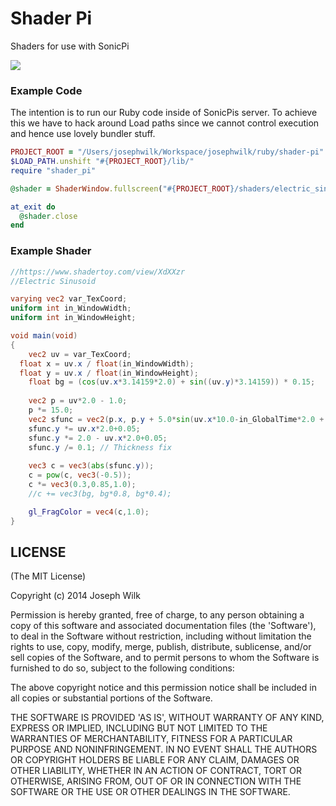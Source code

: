 # Shader Pi

Shaders for use with SonicPi


![](http://s21.postimg.org/jv3xg52sn/Screen_Shot_2014_10_04_at_12_55_18.png)


### Example Code

The intention is to run our Ruby code inside of SonicPis server. To achieve this we have to hack around Load paths since we cannot control execution and hence use lovely bundler stuff.

```ruby
PROJECT_ROOT = "/Users/josephwilk/Workspace/josephwilk/ruby/shader-pi"
$LOAD_PATH.unshift "#{PROJECT_ROOT}/lib/"
require "shader_pi"

@shader = ShaderWindow.fullscreen("#{PROJECT_ROOT}/shaders/electric_sinusoid.glsl", {})

at_exit do
  @shader.close
end
```

### Example Shader

```glsl
//https://www.shadertoy.com/view/XdXXzr
//Electric Sinusoid

varying vec2 var_TexCoord;
uniform int in_WindowWidth;
uniform int in_WindowHeight;

void main(void)
{
	vec2 uv = var_TexCoord;
  float x = uv.x / float(in_WindowWidth);
  float y = uv.x / float(in_WindowHeight);
	float bg = (cos(uv.x*3.14159*2.0) + sin((uv.y)*3.14159)) * 0.15;
	
	vec2 p = uv*2.0 - 1.0;
	p *= 15.0;
	vec2 sfunc = vec2(p.x, p.y + 5.0*sin(uv.x*10.0-in_GlobalTime*2.0 + cos(in_GlobalTime*7.0) )+2.0*cos(uv.x*25.0+in_GlobalTime*4.0));
	sfunc.y *= uv.x*2.0+0.05;
	sfunc.y *= 2.0 - uv.x*2.0+0.05;
	sfunc.y /= 0.1; // Thickness fix
	
	vec3 c = vec3(abs(sfunc.y));
	c = pow(c, vec3(-0.5));
	c *= vec3(0.3,0.85,1.0);
	//c += vec3(bg, bg*0.8, bg*0.4);

	gl_FragColor = vec4(c,1.0);
}
```


## LICENSE

(The MIT License)

Copyright (c) 2014 Joseph Wilk

Permission is hereby granted, free of charge, to any person obtaining a copy of this software and associated documentation files (the 'Software'), to deal in the Software without restriction, including without limitation the rights to use, copy, modify, merge, publish, distribute, sublicense, and/or sell copies of the Software, and to permit persons to whom the Software is furnished to do so, subject to the following conditions:

The above copyright notice and this permission notice shall be included in all copies or substantial portions of the Software.

THE SOFTWARE IS PROVIDED 'AS IS', WITHOUT WARRANTY OF ANY KIND, EXPRESS OR IMPLIED, INCLUDING BUT NOT LIMITED TO THE WARRANTIES OF MERCHANTABILITY, FITNESS FOR A PARTICULAR PURPOSE AND NONINFRINGEMENT. IN NO EVENT SHALL THE AUTHORS OR COPYRIGHT HOLDERS BE LIABLE FOR ANY CLAIM, DAMAGES OR OTHER LIABILITY, WHETHER IN AN ACTION OF CONTRACT, TORT OR OTHERWISE, ARISING FROM, OUT OF OR IN CONNECTION WITH THE SOFTWARE OR THE USE OR OTHER DEALINGS IN THE SOFTWARE.
